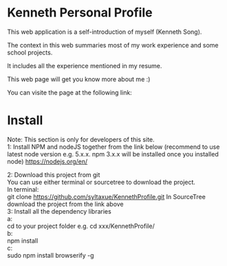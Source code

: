 # Kenneth Personal Profile
   
This web application is a self-introduction of myself (Kenneth Song).   
   
The context in this web summaries most of my work experience and some school projects.   
   
It includes all the experience mentioned in my resume.   
   
This web page will get you know more about me :)   
   
You can visite the page at the following link:   





# Install   
Note: This section is only for developers of this site.  
1: Install NPM and nodeJS together from the link below (recommend to use latest node version e.g. 5.x.x. npm 3.x.x will be installed once you installed node)
https://nodejs.org/en/  

2:  Download this project from git   
You can use either terminal or sourcetree to download the project.   
In terminal:   
git clone https://github.com/syltaxue/KennethProfile.git 
In SourceTree download the project from the link above   
3: Install all the dependency libraries   
  a:    
  cd to your project folder e.g. cd xxx/KennethProfile/   
  b:   
  npm install   
  c:  
  sudo npm install browserify -g     
